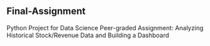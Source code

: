 ## Final-Assignment
Python Project for Data Science
Peer-graded Assignment: Analyzing Historical Stock/Revenue Data and Building a Dashboard
